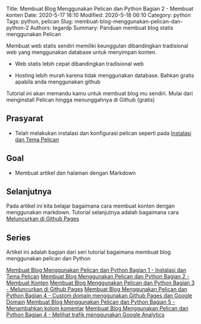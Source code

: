 Title: Membuat Blog Menggunakan Pelican dan Python Bagian 2 - Membuat konten
Date: 2020-5-17 16:10
Modified: 2020-5-18 06:10
Category: python
Tags: python, pelican 
Slug: membuat-blog-menggunakan-pelican-dan-python-2
Authors: tegardp
Summary: Panduan membuat blog statis menggunakan Pelican

Membuat web statis sendiri memiliki keunggulan dibandingkan tradisional web yang menggunakan database untuk menyimpan konten.

* Web statis lebih cepat dibandingkan tradisional web

* Hosting lebih murah karena tidak menggunakan database. Bahkan gratis apabila anda menggunakan github

Tutorial ini akan memandu kamu untuk membuat blog mu sendiri. Mulai dari menginstall Pelican hingga menunggahnya di Github (gratis)

## Prasyarat
* Telah melakukan instalasi dan konfigurasi pelican seperti pada [Instalasi dan Tema Pelican]({filename}/articles/python/membuat-blog-menggunakan-pelican-dan-python-1.md)

## Goal
 - Membuat artikel dan halaman dengan Markdown

## Selanjutnya
Pada artikel ini kita belajar bagaimana cara membuat konten dengan menggunakan markdown. Tutorial selanjutnya adalah bagaimana cara [Meluncurkan di Github Pages]()

## Series
Artikel ini adalah bagian dari seri tutorial bagaimana membuat blog menggunakan pelican dan Python

[Membuat Blog Menggunakan Pelican dan Python Bagian 1 - Instalasi dan Tema Pelican]({filename}/articles/python/membuat-blog-menggunakan-pelican-dan-python-1.md)
[Membuat Blog Menggunakan Pelican dan Python Bagian 2 - Membuat Konten]()
[Membuat Blog Menggunakan Pelican dan Python Bagian 3 - Meluncurkan di Github Pages]()
[Membuat Blog Menggunakan Pelican dan Python Bagian 4 - Custom domain menggunakan Github Pages dan Google Domain]()
[Membuat Blog Menggunakan Pelican dan Python Bagian 5 - Menambahkan kolom komentar]()
[Membuat Blog Menggunakan Pelican dan Python Bagian 4 - Melihat trafik menggunakan Google Analytics]()